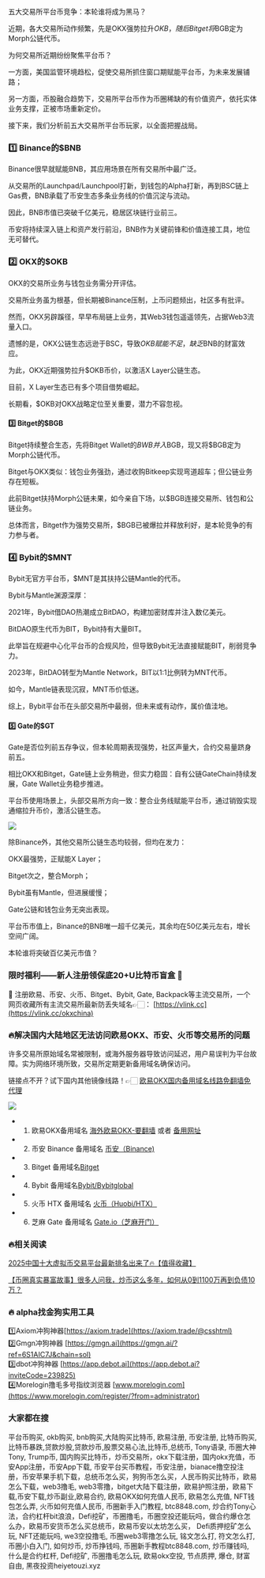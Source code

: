 五大交易所平台币竞争：本轮谁将成为黑马？

近期，各大交易所动作频繁，先是OKX强势拉升$OKB，随后Bitget将$BGB定为Morph公链代币。

为何交易所近期纷纷聚焦平台币？

一方面，美国监管环境趋松，促使交易所抓住窗口期赋能平台币，为未来发展铺路；

另一方面，币股融合趋势下，交易所平台币作为币圈稀缺的有价值资产，依托实体业务支撑，正被市场重新定价。

接下来，我们分析前五大交易所平台币玩家，以全面把握战局。

### 1️⃣ Binance的$BNB
Binance很早就赋能BNB，其应用场景在所有交易所中最广泛。

从交易所的Launchpad/Launchpool打新，到钱包的Alpha打新，再到BSC链上Gas费，BNB承载了币安生态多条业务线的价值沉淀与流动。

因此，BNB市值已突破千亿美元，稳居区块链行业前三。

币安将持续深入链上和资产发行前沿，BNB作为关键前锋和价值连接工具，地位无可替代。

### 2️⃣ OKX的$OKB
OKX的交易所业务与钱包业务需分开评估。

交易所业务虽为根基，但长期被Binance压制，上币问题频出，社区多有批评。

然而，OKX另辟蹊径，早早布局链上业务，其Web3钱包遥遥领先，占据Web3流量入口。

遗憾的是，OKX公链生态远逊于BSC，导致$OKB赋能不足，缺乏$BNB的财富效应。

为此，OKX近期强势拉升$OKB币价，以激活X Layer公链生态。

目前，X Layer生态已有多个项目借势崛起。

长期看，$OKB对OKX战略定位至关重要，潜力不容忽视。

#### 3️⃣ Bitget的$BGB
Bitget持续整合生态，先将Bitget Wallet的$BWB并入$BGB，现又将$BGB定为Morph公链代币。

Bitget与OKX类似：钱包业务强劲，通过收购Bitkeep实现弯道超车；但公链业务存在短板。

此前Bitget扶持Morph公链未果，如今亲自下场，以$BGB连接交易所、钱包和公链业务。

总体而言，Bitget作为强势交易所，$BGB已被爆拉并释放利好，是本轮竞争的有力参与者。

### 4️⃣ Bybit的$MNT
Bybit无官方平台币，$MNT是其扶持公链Mantle的代币。

Bybit与Mantle渊源深厚：

2021年，Bybit借DAO热潮成立BitDAO，构建加密财库并注入数亿美元。

BitDAO原生代币为BIT，Bybit持有大量BIT。

此举旨在规避中心化平台币的合规风险，但导致Bybit无法直接赋能BIT，削弱竞争力。

2023年，BitDAO转型为Mantle Network，BIT以1:1比例转为MNT代币。

如今，Mantle链表现沉寂，MNT币价低迷。

综上，Bybit平台币在头部交易所中最弱，但未来或有动作，属价值洼地。

#### 5️⃣ Gate的$GT
Gate是否位列前五存争议，但本轮周期表现强势，社区声量大，合约交易量跻身前五。

相比OKX和Bitget，Gate链上业务稍逊，但实力稳固：自有公链GateChain持续发展，Gate Wallet业务稳步推进。

平台币使用场景上，头部交易所方向一致：整合业务线赋能平台币，通过销毁实现通缩拉升币价，激活公链生态。

[![](https://307e939.webp.li/20250903120600225.png)](https://btc8848.com/top-10-exchanges)

除Binance外，其他交易所公链生态均较弱，但均在发力：

OKX最强势，正赋能X Layer；

Bitget次之，整合Morph；

Bybit虽有Mantle，但进展缓慢；

Gate公链和钱包业务无突出表现。

平台币市值上，Binance的BNB唯一超千亿美元，其余均在50亿美元左右，增长空间广阔。

本轮谁将突破百亿美元市值？

### 限时福利——新人注册领保底20+U比特币盲盒 🎁
🎁 注册欧易、币安、火币、Bitget、Bybit, Gate, Backpack等主流交易所，一个网页收藏所有主流交易所最新防丢失域名👉🏻： [https://vlink.cc](https://vlink.cc/okxchina)

### 🔥解决国内大陆地区无法访问欧易OKX、币安、火币等交易所的问题
许多交易所原始域名常被限制，或海外服务器导致访问延迟，用户易误判为平台故障。实为网络环境所致，交易所定期更新备用域名确保访问。

链接点不开？试下国内其他镜像线路！👉🏻 [欧易OKX国内备用域名线路免翻墙免代理](https://vlink.cc/okxcn)

[![](https://307e939.webp.li/20250812124552161.png)](https://vlink.cc/okxcn)

- 1. 欧易OKX备用域名 [海外欧易OKX-要翻墙](https://www.okx.com/join/76527935) 或者 [备用网址](https://www.oucnyi.net/zh-hans/join/76527935) 
- 2. 币安 Binance 备用域名 [币安（Binance)](https://accounts.binance.com/zh-CN/register?ref=36457687)
- 3. Bitget 备用域名[Bitget](https://www.bitget.com/zh-CN/referral/register?from=referral&clacCode=VRNEYUTR)
- 4. Bybit 备用域名[Bybit/Bybitglobal](https://www.bybitglobal.com/zh-MY/invite/?ref=VMKORMM)
- 5. 火币 HTX 备用域名 [火币（Huobi/HTX）](https://www.htx.com/invite/zh-cn/1f?invite_code=whf45223)
- 6. 芝麻 Gate 备用域名 [Gate.io（芝麻开门）](https://www.gate.io/zh/signup?ref_type=103&ref=A1ERAQ)

### 🔥相关阅读
[2025中国十大虚拟币交易平台最新排名出来了🔥【值得收藏】](https://btc8848.com/top-10-exchanges/)

[【币圈真实暴富故事】很多人问我，炒币这么多年，如何从0到1100万再到负债10万？](https://heiyetouzi.xyz/biquanstory001/)

### 🔥 alpha找金狗实用工具
1️⃣Axiom冲狗神器[https://axiom.trade](https://axiom.trade/@csshtml)  
2️⃣Gmgn冲狗神器 [https://gmgn.ai](https://gmgn.ai/?ref=6S1AIC7J&chain=sol)  
3️⃣dbot冲狗神器 [https://app.debot.ai](https://app.debot.ai?inviteCode=239825)  
4️⃣Morelogin撸毛多号指纹浏览器 [www.morelogin.com](https://www.morelogin.com/register/?from=administrator)  

### 大家都在搜
平台币购买, okb购买, bnb购买,大陆购买比特币, 欧易注册, 币安注册, 比特币购买,比特币暴跌,贷款炒股,贷款炒币,股票交易心法,比特币,总统币, Tony语录, 币圈大神Tony, Trump币, 国内购买比特币，炒币交易所，okx下载注册，国内okx充值，币安App注册，币安App下载, 币安平台买币教程，币安注册，bianace撸空投注册，币安苹果手机下载，总统币怎么买，狗狗币怎么买，人民币购买比特币，欧易 怎么下载，web3撸毛, web3零撸，bitget大陆下载注册，欧易护照注册，欧易下载,币安下载,炒币副业,欧易合约, 欧易OKX如何充值人民币, 欧易怎么充值, NFT钱包怎么弄, 火币如何充值人民币, 币圈新手入门教程, btc8848.com, 炒合约Tony心法，合约杠杆bit浪浪，Defi挖矿，币圈撸毛，币圈空投还能玩吗，做合约爆仓怎么办，欧易币安货币怎么买总统币，欧易币安以太坊怎么买， Defi质押挖矿怎么玩, NFT还能玩吗, we3空投撸毛, 币圈web3零撸怎么玩, 铭文怎么打, 符文怎么打, 币圈小白入门, 如何炒币, 炒币挣钱吗, 币圈新手教程btc8848.com, 炒币赚钱吗, 什么是合约杠杆, Defi挖矿, 币圈撸毛怎么玩, 欧易okx空投, 节点质押, 爆仓, 财富自由, 黑夜投资heiyetouzi.xyz